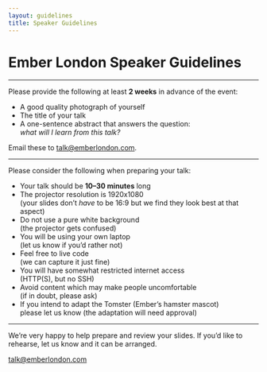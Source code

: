 ```yaml
---
layout: guidelines
title: Speaker Guidelines
---
```


# Ember London Speaker Guidelines

---

Please provide the following at least **2 weeks** in advance of the event:

- A good quality photograph of yourself
- The title of your talk
- A one-sentence abstract that answers the question:  
  *what will I learn from this talk?*

Email these to [talk@emberlondon.com](mailto:talk@emberlondon.com).

---

Please consider the following when preparing your talk:

- Your talk should be **10–30 minutes** long
- The projector resolution is 1920x1080  
  (your slides don’t *have* to be 16:9 but we find they look best at that aspect)
- Do not use a pure white background  
  (the projector gets confused)
- You will be using your own laptop  
  (let us know if you’d rather not)
- Feel free to live code  
  (we can capture it just fine)
- You will have somewhat restricted internet access  
  (HTTP(S), but no SSH)
- Avoid content which may make people uncomfortable  
  (if in doubt, please ask)
- If you intend to adapt the Tomster (Ember’s hamster mascot)  
  please let us know (the adaptation will need approval)

---

We’re very happy to help prepare and review your slides. If you’d like to rehearse, let us know and it can be arranged.

[talk@emberlondon.com](mailto:talk@emberlondon.com)
